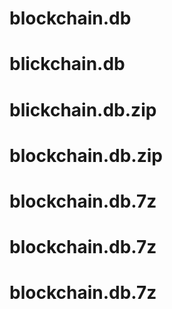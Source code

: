 # blockchain.db
# blickchain.db
# blickchain.db.zip
# blockchain.db.zip
# blockchain.db.7z
# blockchain.db.7z
# blockchain.db.7z
